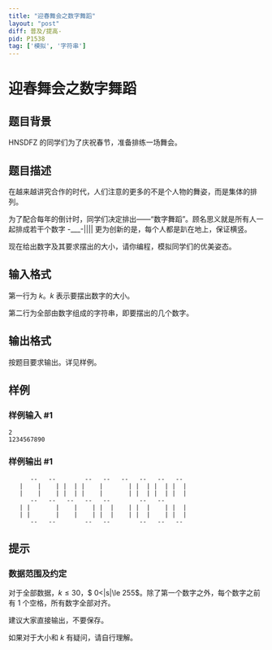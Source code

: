 ```yaml
---
title: "迎春舞会之数字舞蹈"
layout: "post"
diff: 普及/提高-
pid: P1538
tag: ['模拟', '字符串']
---
```

# 迎春舞会之数字舞蹈
## 题目背景

HNSDFZ 的同学们为了庆祝春节，准备排练一场舞会。
## 题目描述

在越来越讲究合作的时代，人们注意的更多的不是个人物的舞姿，而是集体的排列。  

为了配合每年的倒计时，同学们决定排出——“数字舞蹈”。顾名思义就是所有人一起排成若干个数字 -\_\_\_-||||  更为创新的是，每个人都是趴在地上，保证横竖。  

现在给出数字及其要求摆出的大小，请你编程，模拟同学们的优美姿态。

## 输入格式

第一行为 $k$。$k$ 表示要摆出数字的大小。

第二行为全部由数字组成的字符串，即要摆出的几个数字。
## 输出格式

按题目要求输出。详见样例。

## 样例

### 样例输入 #1
```
2
1234567890

```
### 样例输出 #1
```
      --   --        --   --   --   --   --   -- 
   |    |    | |  | |    |       | |  | |  | |  |
   |    |    | |  | |    |       | |  | |  | |  |
      --   --   --   --   --        --   --      
   | |       |    |    | |  |    | |  |    | |  |
   | |       |    |    | |  |    | |  |    | |  |
      --   --        --   --        --   --   -- 

```
## 提示

### 数据范围及约定

对于全部数据，$k \le 30$，$ 0<|s|\le 255$。除了第一个数字之外，每个数字之前有 $1$ 个空格，所有数字全部对齐。

建议大家直接输出，不要保存。

如果对于大小和 $k$ 有疑问，请自行理解。

